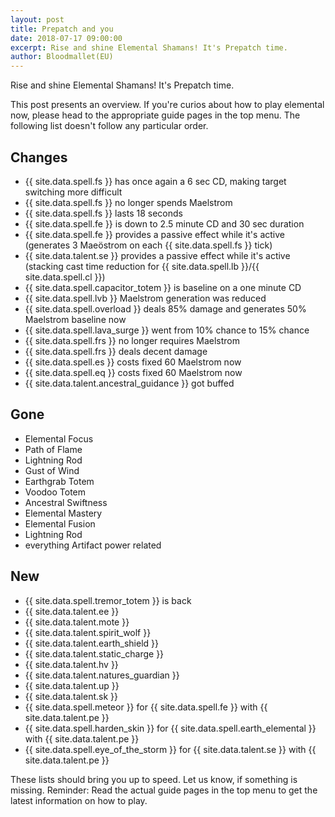 ```yaml
---
layout: post
title: Prepatch and you
date: 2018-07-17 09:00:00
excerpt: Rise and shine Elemental Shamans! It's Prepatch time.
author: Bloodmallet(EU)
---
```


Rise and shine Elemental Shamans! It's Prepatch time.

This post presents an overview. If you're curios about how to play
elemental now, please head to the appropriate guide pages in the top
menu. The following list doesn't follow any particular order.

## Changes
- {{ site.data.spell.fs }} has once again a 6 sec CD, making target switching more difficult
- {{ site.data.spell.fs }} no longer spends Maelstrom
- {{ site.data.spell.fs }} lasts 18 seconds
- {{ site.data.spell.fe }} is down to 2.5 minute CD and 30 sec duration
- {{ site.data.spell.fe }} provides a passive effect while it's active
(generates 3 Maeöstrom on each {{ site.data.spell.fs }} tick)
- {{ site.data.talent.se }} provides a passive effect while it's active
(stacking cast time reduction for {{ site.data.spell.lb }}/{{ site.data.spell.cl }})
- {{ site.data.spell.capacitor_totem }} is baseline on a one minute CD
- {{ site.data.spell.lvb }} Maelstrom generation was reduced
- {{ site.data.spell.overload }} deals 85% damage and generates 50% Maelstrom baseline now
- {{ site.data.spell.lava_surge }} went from 10% chance to 15% chance
- {{ site.data.spell.frs }} no longer requires Maelstrom
- {{ site.data.spell.frs }} deals decent damage
- {{ site.data.spell.es }} costs fixed 60 Maelstrom now
- {{ site.data.spell.eq }} costs fixed 60 Maelstrom now
- {{ site.data.talent.ancestral_guidance }} got buffed


## Gone
- Elemental Focus
- Path of Flame
- Lightning Rod
- Gust of Wind
- Earthgrab Totem
- Voodoo Totem
- Ancestral Swiftness
- Elemental Mastery
- Elemental Fusion
- Lightning Rod
- everything Artifact power related


## New
- {{ site.data.spell.tremor_totem }} is back
- {{ site.data.talent.ee }}
- {{ site.data.talent.mote }}
- {{ site.data.talent.spirit_wolf }}
- {{ site.data.talent.earth_shield }}
- {{ site.data.talent.static_charge }}
- {{ site.data.talent.hv }}
- {{ site.data.talent.natures_guardian }}
- {{ site.data.talent.up }}
- {{ site.data.talent.sk }}
- {{ site.data.spell.meteor }} for {{ site.data.spell.fe }}
with {{ site.data.talent.pe }}
- {{ site.data.spell.harden_skin }} for {{ site.data.spell.earth_elemental }}
with {{ site.data.talent.pe }}
- {{ site.data.spell.eye_of_the_storm }} for {{ site.data.talent.se }}
with {{ site.data.talent.pe }}

These lists should bring you up to speed. Let us know, if something is missing.
Reminder: Read the actual guide pages in the top menu to get the latest information on how
to play.
